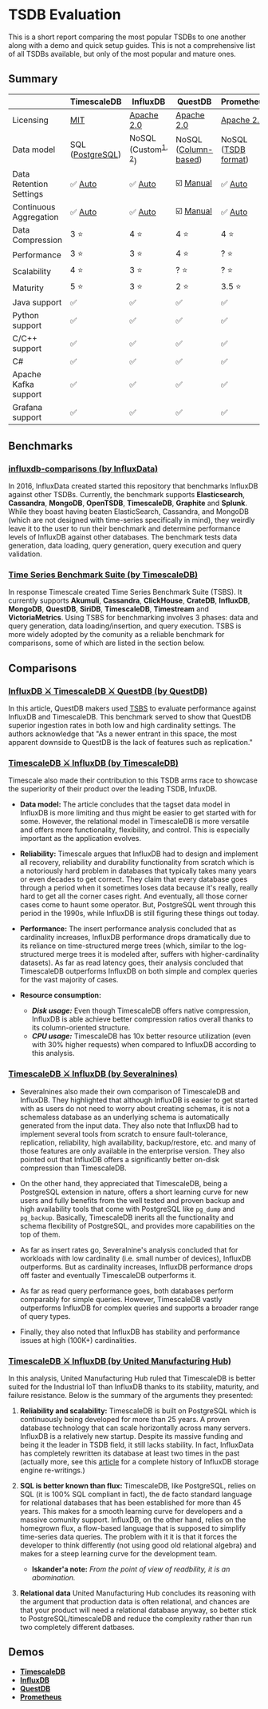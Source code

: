 # TSDB Evaluation
This is a short report comparing the most popular TSDBs to one another along with a demo and quick setup guides. This is not a comprehensive list of all TSDBs available, but only of the most popular and mature ones.

## Summary

|| TimescaleDB | InfluxDB | QuestDB | Prometheus |
|--------------------------|---|---|---|---|
| Licensing | [MIT](https://github.com/influxdata/influxdb/blob/master/LICENSE) | [Apache 2.0](https://github.com/timescale/timescaledb/blob/master/LICENSE) | [Apache 2.0](https://github.com/questdb/questdb/blob/master/LICENSE.txt) | [Apache 2.0](https://github.com/prometheus/prometheus/blob/main/LICENSE)|
| Data model 			    | SQL ([PostgreSQL](https://docs.timescale.com/timescaledb/latest/overview)) | NoSQL (Custom<sup>[1](https://medium.com/dataseries/analysis-of-the-storage-mechanism-in-influxdb-b84d686f3697), [2](https://docs.influxdata.com/influxdb/v2.1/reference/internals/storage-engine)</sup>) | NoSQL ([Column-based](https://questdb.io/docs/concept/storage-model)) | NoSQL ([TSDB format](https://prometheus.io/docs/prometheus/latest/storage)) |
| Data Retention Settings 	| ✅ [Auto](https://docs.timescale.com/timescaledb/latest/getting-started/data-retention) | ✅ [Auto](https://docs.influxdata.com/influxdb/v2.1/organizations/buckets) | ☑️ [Manual](https://questdb.io/docs/operations/data-retention) | ✅ [Auto](https://prometheus.io/docs/prometheus/latest/storage/#operational-aspects) |
| Continuous Aggregation			| ✅ [Auto](https://docs.timescale.com/timescaledb/latest/getting-started/create-cagg/) | ✅ [Auto](https://docs.influxdata.com/influxdb/v2.1/process-data/get-started) | ☑️ [Manual](https://questdb.io/docs/reference/sql/sample-by) | ✅ [Auto](https://prometheus.io/docs/prometheus/latest/configuration/recording_rules) |
| Data Compression			| 3 ⭐ | 4 ⭐ | 4 ⭐ | 4 ⭐ |
| Performance				| 3 ⭐ | 3 ⭐ | 4 ⭐ | ? ⭐ |
| Scalability				| 4 ⭐ | 3 ⭐ | ? ⭐ | ? ⭐ |
| Maturity					| 5 ⭐ | 3 ⭐ | 2 ⭐ | 3.5 ⭐ |
| Java support				| ✅ | ✅ | ✅ | ✅ |
| Python support				| ✅ | ✅ | ✅ | ✅ |
| C/C++ support		| ✅ | ✅ | ✅ | ✅ |
| C#			| ✅ | ✅ | ✅ | ✅ |
| Apache Kafka support			| ✅ | ✅ | ✅ | ✅ |
| Grafana support		| ✅ | ✅ | ✅ | ✅ |

## Benchmarks
### [influxdb-comparisons (by InfluxData)](https://github.com/influxdata/influxdb-comparisons)
In 2016, InfluxData created started this repository that benchmarks InfluxDB against other TSDBs. Currently, the benchmark supports **Elasticsearch**, **Cassandra**, **MongoDB**, **OpenTSDB**, **TimescaleDB**, **Graphite** and **Splunk**. While they boast having beaten ElasticSearch, Cassandra, and MongoDB (which are not designed with time-series specifically in mind), they weirdly leave it to the user to run their benchmark and determine performance levels of InfluxDB against other databases. The benchmark tests data generation, data loading, query generation, query execution and query validation.

### [Time Series Benchmark Suite (by TimescaleDB)](https://github.com/timescale/tsbs)
In response Timescale created Time Series Benchmark Suite (TSBS). It currently supports **Akumuli**, **Cassandra**, **ClickHouse**, **CrateDB**, **InfluxDB**, **MongoDB**, **QuestDB**, **SiriDB**, **TimescaleDB**, **Timestream** and **VictoriaMetrics**. Using TSBS for benchmarking involves 3 phases: data and query generation, data loading/insertion, and query execution. TSBS is more widely adopted by the comunity as a reliable benchmark for comparisons, some of which are listed in the section below.


## Comparisons
### [InfluxDB ⚔️ TimescaleDB ⚔️ QuestDB (by QuestDB)](https://questdb.io/tutorial/2021/07/05/comparing-questdb-timescaledb-influxdb)
In this article, QuestDB makers used [TSBS](https://github.com/timescale/tsbs) to evaluate performance against InfluxDB and TimescaleDB. This benchmark served to show that QuestDB superior ingestion rates in both low and high cardinality settings. The authors acknowledge that "As a newer entrant in this space, the most apparent downside to QuestDB is the lack of features such as replication."

### [TimescaleDB ⚔️ InfluxDB (by TimescaleDB)](https://blog.timescale.com/blog/timescaledb-vs-influxdb-for-time-series-data-timescale-influx-sql-nosql-36489299877)
Timescale also made their contribution to this TSDB arms race to showcase the superiority of their product over the leading TSDB, InfuxDB.

- **Data model:** The article concludes that the tagset data model in InfluxDB is more limiting and thus might be easier to get started with for some. However, the relational model in TimescaleDB is more versatile and offers more functionality, flexibility, and control. This is especially important as the application evolves.


- **Reliability:** Timescale argues that InfluxDB had to design and implement all recovery, reliability and durability functionality from scratch which is a notoriously hard problem in databases that typically takes many years or even decades to get correct. They claim that every database goes through a period when it sometimes loses data because it's really, really hard to get all the corner cases right. And eventually, all those corner cases come to haunt some operator. But, PostgreSQL went through this period in the 1990s, while InfluxDB is still figuring these things out today.

- **Performance:** The insert performance analysis concluded that as cardinality increases, InfluxDB performance drops dramatically due to its reliance on time-structured merge trees (which, similar to the log-structured merge trees it is modeled after, suffers with higher-cardinality datasets). As far as read latency goes, their analysis concluded that TimescaleDB outperforms InfluxDB on both simple and complex queries for the vast majority of cases.

- **Resource consumption:**
	- ***Disk usage:*** Even though TimescaleDB offers native compression, InfluxDB is able achieve better compression ratios overall thanks to its column-oriented structure.
	- ***CPU usage:*** TimescaleDB has 10x better resource utilization (even with 30% higher requests) when compared to InfluxDB according to this analysis.

### [TimescaleDB ⚔️ InfluxDB (by Severalnines)](https://severalnines.com/database-blog/which-time-series-database-better-timescaledb-vs-influxdb)
- Severalnines also made their own comparison of TimescaleDB and InfluxDB. They highlighted that although InfluxDB is easier to get started with as users do not need to worry about creating schemas, it is not a schemaless database as an underlying schema is automatically generated from the input data. They also note that InfluxDB had to implement several tools from scratch to ensure fault-tolerance, replication, reliability, high availability, backup/restore, etc. and many of those features are only available in the enterprise version. They also pointed out that InfluxDB offers a significantly better on-disk compression than TimescaleDB.

- On the other hand, they appreciated that TimescaleDB, being a PostgreSQL extension in nature, offers a short learning curve for new users and fully benefits from the well tested and proven backup and high availability tools that come with PostgreSQL like `pg_dump` and `pg_backup`. Basically, TimescaleDB inerits all the functionality and schema flexibility of PostgreSQL, and provides more capabilities on the top of them.

- As far as insert rates go, Severalnine's analysis concluded that for workloads with low cardinality (i.e. small number of devices), InfluxDB outperforms. But as cardinality increases, InfluxDB performance drops off faster and eventually TimescaleDB outperforms it.

- As far as read query performance goes, both databases perform comparably for simple queries. However, TimescaleDB vastly outperforms InfluxDB for complex queries and supports a broader range of query types.

- Finally, they also noted that InfluxDB has stability and performance issues at high (100K+) cardinalities.

### [TimescaleDB ⚔️ InfluxDB (by United Manufacturing Hub)](https://docs.umh.app/docs/concepts/timescaledb-vs-influxdb)
In this analysis, United Manufacturing Hub ruled that TimescaleDB is better suited for the Industrial IoT than InfluxDB thanks to its stability, maturity, and failure resistance. Below is the summary of the arguments they presented:

1. **Reliability and scalability:** TimescaleDB is built on PostgreSQL which is continuously being developed for more than 25 years. A proven database technology that can scale horizontally across many servers. InfluxDB is a relatively new startup. Despite its massive funding and being it the leader in TSDB field, it still lacks stability. In fact, InfluxData has completely rewritten its database at least two times in the past (actually more, see this [article](https://medium.com/dataseries/analysis-of-the-storage-mechanism-in-influxdb-b84d686f3697) for a complete history of InfluxDB storage engine re-writings.)

2. **SQL is better known than flux:** TimescaleDB, like PostgreSQL, relies on SQL (it is 100% SQL compliant in fact), the de facto standard language for relational databases that has been established for more than 45 years. This makes for a smooth learning curve for developers and a massive comunity support. InfluxDB, on the other hand, relies on the homegrown flux, a flow-based language that is supposed to simplify time-series data queries. The problem with it it is that it forces the developer to think differently (not using good old relational algebra) and makes for a steep learning curve for the development team.

    - **Iskander'a note:** *From the point of view of readbility, it is an abomination.*

3. **Relational data**
United Manufacturing Hub concludes its reasoning with the argument that production data is often relational, and chances are that your product will need a relational database anyway, so better stick to PostgreSQL/timescaleDB and reduce the complexity rather than run two completely different datbases.

## Demos
- **[TimescaleDB](./timescaledb/README.md)**
- **[InfluxDB](./influxdb/README.md)**
- **[QuestDB](./questdb/README.md)**
- **[Prometheus](./prometheus/README.md)**
